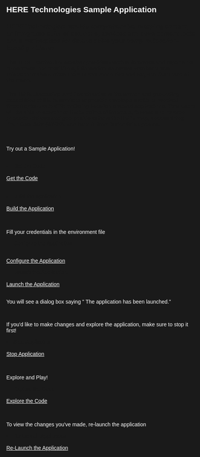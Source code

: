 <html>
<style>
html,div,body{
    background-color:#1a1a1a;
    font-family: 'IBM Plex Sans', sans-serif;
}
.content h2,h3,h4
{
    font-family: 'IBM Plex Sans', sans-serif;
    background-color:#1a1a1a;
}
.content h2,p{
    color:#fff;
    font-family: 'IBM Plex Sans', sans-serif;
}
.content p{
  font-family: 'IBM Plex Sans', sans-serif;  
  font:15px;
  color: #fff;
}
pre{
    background-color:#d9dbde;
    color:#000;
    font-family: 'IBM Plex Sans', sans-serif;
    font:12px;
}
.content h4{
    font-family: 'IBM Plex Sans', sans-serif;
    color:#fff;
}
.content h6{
    font-family: 'IBM Plex Sans', sans-serif;
    background-color:#1a1a1a;
    color:#fff;
}
.content h3{
    font-family: 'IBM Plex Sans', sans-serif;
    color: #2a67f5;
    background-color:#1a1a1a;
}
ul, ol,b{ 
    font-family: 'IBM Plex Sans', sans-serif;
    color: #fff;
}
#ul1{
  font-family: 'IBM Plex Sans', sans-serif;
    color: #fff;
}
.button.is-dark.is-medium {
  font-family: 'IBM Plex Sans', sans-serif;
  background-color: #1a1a1a;
  border-color: white;
  color: #fff;
}
.button.is-dark.is-medium:hover {
  font-family: 'IBM Plex Sans', sans-serif;
  background-color: #2a67f5;
  border-color: white;
  color: #fff;
}
.title.is-3{
  font-family: 'IBM Plex Sans', sans-serif;
  color:#fff;
}
.subtitle.is-4{
    font-family: 'IBM Plex Sans', sans-serif;
    color:#fff;
}
</style>

<body style="font-family: 'IBM Plex Sans', sans-serif;background-color:#1a1a1a;">
<div style="font-family: 'IBM Plex Sans', sans-serif;background-color:#1a1a1a;">

<h2 class="title is-3 ">HERE Technologies Sample Application</h2>

<h3> HERE Technologies provide comprehensive mapping content, an integrated suite of solutions, services and development tools and a marketplace for data to solve your complex location-based problems.</h3>

<h4>
The HERE Destination Weather provides weather forecasts and reports on current weather conditions, information on severe weather alerts, information about when the sun and moon rise and set, and the phase of the moon.
</h4>
<h4>
The HERE Geocoding and Search unlocks the search and geocoding capabilities of HERE services to provide developers with unmatched flexibility to create differentiating location-enabled applications. Your users will be able to search for HERE points of interests, forward and reverse geocode address and geo-positions from the HERE map, access Bring Your Own Data (BYOD), and benefit from faster data updates.
</h4>

<br>

<p>Try out a Sample Application!</p>

<br>

<li> Get the Code</li><br/>
<a class="button is-dark is-medium" title="Get the Code" href="didact://?commandId=vscode.didact.sendNamedTerminalAString&text=HEREGeocodingandSearch$$git%20clone%20-b%20HERE%20--sparse%20https://github.com/IBM/Developer-Playground.git%20${CHE_PROJECTS_ROOT}%20%26%26%20cd%20${CHE_PROJECTS_ROOT}/Developer-Playground%20%26%26%20git%20sparse-checkout%20init%20--cone%20%26%26%20git%20sparse-checkout%20add%20HERESampleapp1">Get the Code</a><br><br>

<br>

<li> Build the Application.</li><br/>
<a class="button is-dark is-medium" title="Build the Application" href="didact://?commandId=vscode.didact.sendNamedTerminalAString&text=HEREGeocodingandSearch$$cd%20${CHE_PROJECTS_ROOT}/HERESampleapp1%20%26%26%20npm%20install">Build the Application</a><br><br>

<br>

<p>Fill your credentials in the environment file </p>
<li> Configure the Application</li><br/>

<a class="button is-dark is-medium" title="Open the File" href="didact://?commandId=vscode.open&projectFilePath=Developer-Playground/HERESampleapp1/.env">Configure the Application</a>
<br>


<li> Launch the Application.</li><br/>
<a class="button is-dark is-medium" title="Launch the Application" href="didact://?commandId=vscode.didact.sendNamedTerminalAString&text=HEREGeocodingandSearch$$npm%20start&completion=The%20application%20has%20been%20launched.">Launch the Application</a><br><br>


<p>You will see a dialog box saying " The application has been launched." </p>

<br>

<p> If you'd like to make changes and explore the application, make sure to stop it first! </p>
<li>Stop Application</li><br>
<a class="button is-dark is-medium" title="Stop Application" href="didact://?commandId=vscode.didact.sendNamedTerminalCtrlC&text=HEREGeocodingandSearch" >Stop Application</a><br><br>

<br>

<p> Explore and Play! </p>

<li>Explore the Code</li><br/>
<a class="button is-dark is-medium" title="Explore the Code" href="didact://?commandId=workbench.view.explorer">Explore the Code</a><br><br>
<br>


<p> To view the changes you've made, re-launch the application </p>


<li>Re-Launch Application</li><br>
<a class="button is-dark is-medium" title="Re-Launch the Application" href="didact://?commandId=vscode.didact.sendNamedTerminalAString&text=HEREGeocodingandSearch$$npm%20start&completion=The%20application%20has%20been%20launched.">Re-Launch the Application</a><br><br>
<br>




</ol>
<br/>

</div>

</body>

</html>
